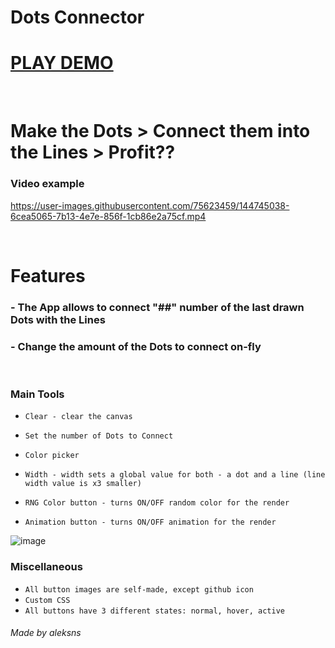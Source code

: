 # Dots Connector

# [PLAY DEMO](https://aleksns.github.io/dots-connector/)
<br />

# Make the Dots > Connect them into the Lines > Profit??

### Video example

https://user-images.githubusercontent.com/75623459/144745038-6cea5065-7b13-4e7e-856f-1cb86e2a75cf.mp4

<br />



# Features

### - The App allows to connect "##" number of the last drawn Dots with the Lines


### - Change the amount of the Dots to connect on-fly

<br />

### Main Tools


- `Clear - clear the canvas`

- `Set the number of Dots to Connect`

- `Color picker`

- `Width - width sets a global value for both - a dot and a line (line width value is x3 smaller)`

- `RNG Color button - turns ON/OFF random color for the render`

- `Animation button - turns ON/OFF animation for the render`

![image](https://user-images.githubusercontent.com/75623459/144744867-50cdaed4-df19-4aac-b039-df56813251a5.png)

### Miscellaneous
- `All button images are self-made, except github icon`
- `Custom CSS`
- `All buttons have 3 different states: normal, hover, active`


###### Made by aleksns
